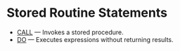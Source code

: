 # Stored Routine Statements

- [CALL](/sql-statements-structure/sql-statements/stored-routine-statements/call/) — Invokes a stored procedure.
- [DO](/sql-statements-structure/sql-statements/stored-routine-statements/do/) — Executes expressions without returning results.
